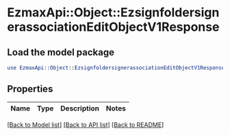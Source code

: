# EzmaxApi::Object::EzsignfoldersignerassociationEditObjectV1Response

## Load the model package
```perl
use EzmaxApi::Object::EzsignfoldersignerassociationEditObjectV1Response;
```

## Properties
Name | Type | Description | Notes
------------ | ------------- | ------------- | -------------

[[Back to Model list]](../README.md#documentation-for-models) [[Back to API list]](../README.md#documentation-for-api-endpoints) [[Back to README]](../README.md)



